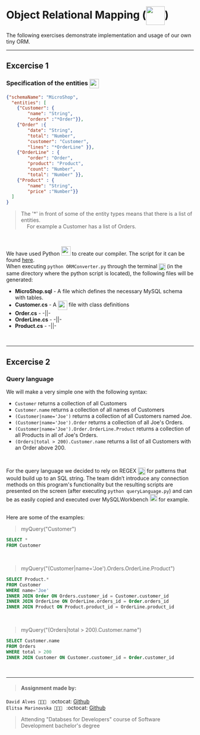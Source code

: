 # Object Relational Mapping (<img src="https://bit.ly/2VYSpUn" height="50" align="center">)

The following exercises demonstrate implementation and usage of our own tiny ORM.

----
## Excercise 1 

### Specification of the entities <img src="https://bit.ly/2W5KggZ" height="25" align="center">

```json
{"schemaName": "MicroShop",
  "entities": [
  	{"Customer": {
  		"name": "String",
  		"orders" :"*Order"}},
  	{"Order" :{
  		"date": "String",
  		"total": "Number",
  		"customer": "Customer",
  		"lines": "*OrderLine" }},
  	{"OrderLine" : {
  		"order": "Order",
  		"product": "Product",
  		"count": "Number",
  		"total": "Number" }},
  	{"Product" : {
  		"name": "String",
  		"price" :"Number"}}
  ]
}
```
> The '*' in front of some of the entity types means that there is a list of entities. </br> &nbsp;&nbsp;&nbsp;&nbsp;For example a Customer has a list of Orders.

</br>

We have used Python <img src="https://www.python.org/static/opengraph-icon-200x200.png" height="25"> to create our compiler.
The script for it can be found [here](./ORMConverter.py). </br>When executing `python ORMConverter.py` through the terminal <img src="https://bit.ly/2GAl3Wo" height="18" align="center"> (in the same directory where the python script is located), the following files will be generated:
- **MicroShop.sql** - A file which defines the necessary MySQL schema with tables.
- **Customer.cs** - A <img src="https://www.brandeps.com/logo-download/C/C-Sharp-01.png" height="25" align="center"> file with class definitions
- **Order.cs** - -||-
- **OrderLine.cs** - -||-
- **Product.cs** - -||-
<br/>

----
## Excercise 2 

### Query language

We will make a very simple one with the following syntax:

* `Customer` returns a collection of all Customers
* `Customer.name` returns a collection of all names of Customers
* `(Customer|name='Joe')` returns a collection of all Customers named Joe.
* `(Customer|name='Joe').Order` returns a collection of all Joe's Orders.
* `(Customer|name='Joe').Order.OrderLine.Product` returns a collection of all Products in all of Joe's Orders.
* `(Orders|total > 200).Customer.name` returns a list of all Customers with an Order above 200.

</br>

For the query language we decided to rely on REGEX <img src="https://upload.wikimedia.org/wikipedia/commons/thumb/6/63/OOjs_UI_icon_regular-expression-progressive.svg/1024px-OOjs_UI_icon_regular-expression-progressive.svg.png" height="20" align="center"> for patterns that would build up to an SQL string. The team didn’t introduce any connection methods on this program's functionality but the resulting scripts are presented on the screen (after executing `python queryLanguage.py`) and can be as easily copied and executed over MySQLWorkbench <img src="https://www.macupdate.com/images/icons256/31829.png" height="20"> for example. 

</br> Here are some of the examples:

> myQuery("Customer")
```sql
SELECT *
FROM Customer
```
</br>

> myQuery("(Customer|name='Joe').Orders.OrderLine.Product")
```sql
SELECT Product.*
FROM Customer
WHERE name='Joe'
INNER JOIN Order ON Orders.customer_id = Customer.customer_id
INNER JOIN OrderLine ON OrderLine.orders_id = Order.orders_id
INNER JOIN Product ON Product.product_id = OrderLine.product_id
```
</br>

> myQuery("(Orders|total > 200).Customer.name")

```sql
SELECT Customer.name
FROM Orders
WHERE total > 200
INNER JOIN Customer ON Customer.customer_id = Order.customer_id
```
</br>

___
> #### Assignment made by:   
`David Alves 👨🏻‍💻 ` :octocat: [Github](https://github.com/davi7725) <br />
`Elitsa Marinovska 👩🏻‍💻 ` :octocat: [Github](https://github.com/elit0451) <br />
> Attending "Databses for Developers" course of Software Development bachelor's degree
